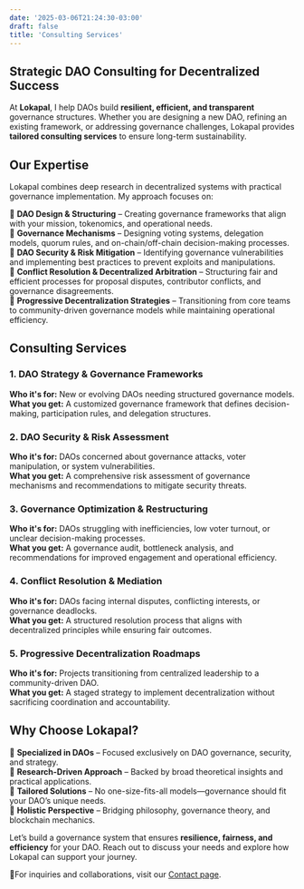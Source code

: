 ```yaml
---
date: '2025-03-06T21:24:30-03:00'
draft: false
title: 'Consulting Services'
---
```


## **Strategic DAO Consulting for Decentralized Success**  

At **Lokapal**, I help DAOs build **resilient, efficient, and transparent** governance structures. Whether you are designing a new DAO, refining an existing framework, or addressing governance challenges, Lokapal provides **tailored consulting services** to ensure long-term sustainability.  

## **Our Expertise**  

Lokapal combines deep research in decentralized systems with practical governance implementation. My approach focuses on:  

🔹 **DAO Design & Structuring** – Creating governance frameworks that align with your mission, tokenomics, and operational needs.  
🔹 **Governance Mechanisms** – Designing voting systems, delegation models, quorum rules, and on-chain/off-chain decision-making processes.  
🔹 **DAO Security & Risk Mitigation** – Identifying governance vulnerabilities and implementing best practices to prevent exploits and manipulations.  
🔹 **Conflict Resolution & Decentralized Arbitration** – Structuring fair and efficient processes for proposal disputes, contributor conflicts, and governance disagreements.  
🔹 **Progressive Decentralization Strategies** – Transitioning from core teams to community-driven governance models while maintaining operational efficiency.  

## **Consulting Services**  

### **1. DAO Strategy & Governance Frameworks**  
**Who it's for:** New or evolving DAOs needing structured governance models.  
**What you get:** A customized governance framework that defines decision-making, participation rules, and delegation structures.  

### **2. DAO Security & Risk Assessment**  
**Who it's for:** DAOs concerned about governance attacks, voter manipulation, or system vulnerabilities.  
**What you get:** A comprehensive risk assessment of governance mechanisms and recommendations to mitigate security threats.  

### **3. Governance Optimization & Restructuring**  
**Who it's for:** DAOs struggling with inefficiencies, low voter turnout, or unclear decision-making processes.  
**What you get:** A governance audit, bottleneck analysis, and recommendations for improved engagement and operational efficiency.  

### **4. Conflict Resolution & Mediation**  
**Who it's for:** DAOs facing internal disputes, conflicting interests, or governance deadlocks.  
**What you get:** A structured resolution process that aligns with decentralized principles while ensuring fair outcomes.  

### **5. Progressive Decentralization Roadmaps**  
**Who it's for:** Projects transitioning from centralized leadership to a community-driven DAO.  
**What you get:** A staged strategy to implement decentralization without sacrificing coordination and accountability.  

## **Why Choose Lokapal?**  

🔹 **Specialized in DAOs** – Focused exclusively on DAO governance, security, and strategy.  
🔹 **Research-Driven Approach** – Backed by broad theoretical insights and practical applications.  
🔹 **Tailored Solutions** – No one-size-fits-all models—governance should fit your DAO’s unique needs.  
🔹 **Holistic Perspective** – Bridging philosophy, governance theory, and blockchain mechanics.  

Let’s build a governance system that ensures **resilience, fairness, and efficiency** for your DAO. Reach out to discuss your needs and explore how Lokapal can support your journey. 

🔸For inquiries and collaborations, visit our [Contact page](/contact/). 

